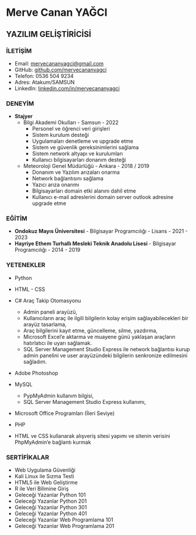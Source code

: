 # Merve Canan YAĞCI
## YAZILIM GELİŞTİRİCİSİ

### İLETİŞİM
- Email: [mervecananyagci@gmail.com](mailto:mervecananyagci@gmail.com)
- GitHub: [github.com/mervecananyagci](https://github.com/mervecananyagci)
- Telefon: 0536 504 9234
- Adres: Atakum/SAMSUN
- LinkedIn: [linkedin.com/in/mervecananyagci](https://www.linkedin.com/in/mervecananyagci)

### DENEYİM
- **Stajyer**
  - Bilgi Akademi Okulları - Samsun - 2022
    - Personel ve öğrenci veri girişleri
    - Sistem kurulum desteği
    - Uygulamaları denetleme ve upgrade etme
    - Sistem ve güvenlik gereksinimlerini sağlama
    - Sistem network altyapı ve kurulumları
    - Kullanıcı bilgisayarları donanım desteği
  - Meteoroloji Genel Müdürlüğü - Ankara - 2018 / 2019
    - Donanım ve Yazılım arızaları onarma
    - Network bağlantısını sağlama
    - Yazıcı arıza onarımı
    - Bilgisayarları domain etki alanını dahil etme
    - Kullanıcı e-mail adreslerini domain server outlook adresine upgrade etme
  

### EĞİTİM
- **Ondokuz Mayıs Üniversitesi** - Bilgisayar Programcılığı - Lisans - 2021 - 2023
- **Hayriye Ethem Turhallı Mesleki Teknik Anadolu Lisesi** - Bilgisayar Programcılığı - 2014 - 2019

### YETENEKLER
- Python
- HTML - CSS
- C#
  Araç Takip Otomasyonu 
  - Admin paneli arayüzü,
  - Kullanıcıların araç ile ilgili bilgilerin kolay erişim
   sağlayabilecekleri bir arayüz tasarlama,
  - Araç bilgilerini kayıt etme, güncelleme, silme, yazdırma,
  - Microsoft Excel’e aktarma ve muayene günü yaklaşan
   araçların hatırlatıcı ile uyarı sağlamak.
  - SQL Server Management Studio Express ile network bağlantısı
   kurup admin panelini ve user arayüzündeki bilgilerin
   senkronize edilmesini sağladım.
- Adobe Photoshop
- MySQL
  - PypMyAdmin kullanım bilgisi,
  - SQL Server Management Studio Express kullanımı,
    
- Microsoft Office Programları (İleri Seviye)
- PHP
 - HTML ve CSS kullanarak alışveriş sitesi yapımı ve sitenin verisini PhpMyAdmin’e bağlantı kurmak

### SERTİFİKALAR
- Web Uygulama Güvenliği
- Kali Linux ile Sızma Testi
- HTML5 ile Web Geliştirme
- R ile Veri Bilimine Giriş
- Geleceği Yazanlar Python 101
- Geleceği Yazanlar Python 201
- Geleceği Yazanlar Python 301
- Geleceği Yazanlar Python 401
- Geleceği Yazanlar Web Programlama 101
- Geleceği Yazanlar Web Programlama 201

